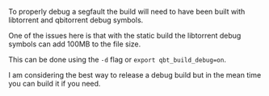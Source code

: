 
To properly debug a segfault the build will need to have been built with libtorrent and qbitorrent debug symbols.

One of the issues here is that with the static build the libtorrent debug symbols can add 100MB to the file size.

This can be done using the `-d` flag or `export qbt_build_debug=on`.

I am considering the best way to release a debug build but in the mean time you can build it if you need.
